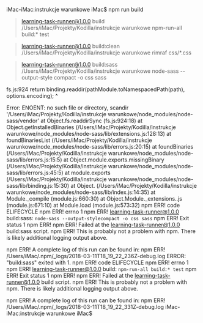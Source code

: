 iMac-iMac:instrukcje warunkowe iMac$ npm run build

> learning-task-runner@1.0.0 build /Users/iMac/Projekty/Kodilla/instrukcje warunkowe
> npm-run-all build:* test


> learning-task-runner@1.0.0 build:clean /Users/iMac/Projekty/Kodilla/instrukcje warunkowe
> rimraf css/*.css


> learning-task-runner@1.0.0 build:sass /Users/iMac/Projekty/Kodilla/instrukcje warunkowe
> node-sass --output-style compact -o css sass

fs.js:924
  return binding.readdir(pathModule.toNamespacedPath(path), options.encoding);
                 ^

Error: ENOENT: no such file or directory, scandir '/Users/iMac/Projekty/Kodilla/instrukcje warunkowe/node_modules/node-sass/vendor'
    at Object.fs.readdirSync (fs.js:924:18)
    at Object.getInstalledBinaries (/Users/iMac/Projekty/Kodilla/instrukcje warunkowe/node_modules/node-sass/lib/extensions.js:128:13)
    at foundBinariesList (/Users/iMac/Projekty/Kodilla/instrukcje warunkowe/node_modules/node-sass/lib/errors.js:20:15)
    at foundBinaries (/Users/iMac/Projekty/Kodilla/instrukcje warunkowe/node_modules/node-sass/lib/errors.js:15:5)
    at Object.module.exports.missingBinary (/Users/iMac/Projekty/Kodilla/instrukcje warunkowe/node_modules/node-sass/lib/errors.js:45:5)
    at module.exports (/Users/iMac/Projekty/Kodilla/instrukcje warunkowe/node_modules/node-sass/lib/binding.js:15:30)
    at Object.<anonymous> (/Users/iMac/Projekty/Kodilla/instrukcje warunkowe/node_modules/node-sass/lib/index.js:14:35)
    at Module._compile (module.js:660:30)
    at Object.Module._extensions..js (module.js:671:10)
    at Module.load (module.js:573:32)
npm ERR! code ELIFECYCLE
npm ERR! errno 1
npm ERR! learning-task-runner@1.0.0 build:sass: `node-sass --output-stylecompact -o css sass`
npm ERR! Exit status 1
npm ERR!
npm ERR! Failed at the learning-task-runner@1.0.0 build:sass script.
npm ERR! This is probably not a problem with npm. There is likely additional logging output above.

npm ERR! A complete log of this run can be found in:
npm ERR!     /Users/iMac/.npm/_logs/2018-03-11T18_19_22_236Z-debug.log
ERROR: "build:sass" exited with 1.
npm ERR! code ELIFECYCLE
npm ERR! errno 1
npm ERR! learning-task-runner@1.0.0 build: `npm-run-all build:* test`
npm ERR! Exit status 1
npm ERR!
npm ERR! Failed at the learning-task-runner@1.0.0 build script.
npm ERR! This is probably not a problem with npm. There is likely additional logging output above.

npm ERR! A complete log of this run can be found in:
npm ERR!     /Users/iMac/.npm/_logs/2018-03-11T18_19_22_331Z-debug.log
iMac-iMac:instrukcje warunkowe iMac$